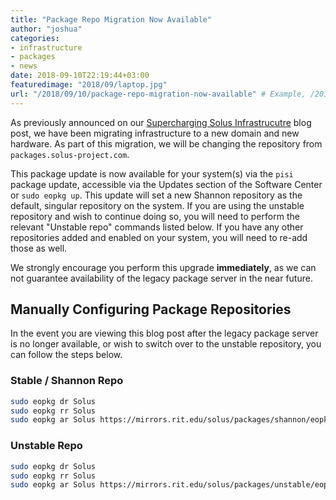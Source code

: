 ```yaml
---
title: "Package Repo Migration Now Available"
author: "joshua"
categories:
- infrastructure
- packages
- news
date: 2018-09-10T22:19:44+03:00
featuredimage: "2018/09/laptop.jpg"
url: "/2018/09/10/package-repo-migration-now-available" # Example, /2017/01/18/adopting-flatpak-to-reassemble-third-party-applications
---
```


As previously announced on our [Supercharging Solus Infrastrucutre](/2018/09/08/supercharging-solus-infrastructure) blog post, we have been migrating infrastructure to a new domain and new hardware. As part of this migration, we will be changing the repository from `packages.solus-project.com`.

This package update is now available for your system(s) via the `pisi` package update, accessible via the Updates section of the Software Center or `sudo eopkg up`. This update will set a new Shannon repository as the default, singular repository on the system. If you are using the unstable repository and wish to continue doing so, you will need to perform the relevant "Unstable repo" commands listed below. If you have any other repositories added and enabled on your system, you will need to re-add those as well.

We strongly encourage you perform this upgrade **immediately**, as we can not guarantee availability of the legacy package server in the near future.

## Manually Configuring Package Repositories

In the event you are viewing this blog post after the legacy package server is no longer available, or wish to switch over to the unstable repository, you can follow the steps below.

### Stable / Shannon Repo

``` bash
sudo eopkg dr Solus
sudo eopkg rr Solus
sudo eopkg ar Solus https://mirrors.rit.edu/solus/packages/shannon/eopkg-index.xml.xz
```

### Unstable Repo

``` bash
sudo eopkg dr Solus
sudo eopkg rr Solus
sudo eopkg ar Solus https://mirrors.rit.edu/solus/packages/unstable/eopkg-index.xml.xz
```